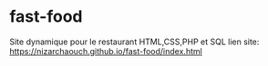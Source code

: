 # fast-food
Site dynamique pour le restaurant HTML,CSS,PHP et SQL
lien site: https://nizarchaouch.github.io/fast-food/index.html
